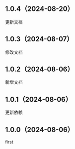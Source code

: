 ## 1.0.4（2024-08-20）
更新文档
## 1.0.3（2024-08-07）
修改文档
## 1.0.2（2024-08-06）
新增文档
## 1.0.1（2024-08-06）
更新依赖
## 1.0.0（2024-08-06）
first
